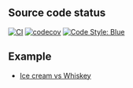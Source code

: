 <script id="MathJax-script" async src="https://cdn.jsdelivr.net/npm/mathjax@3/es5/tex-mml-chtml.js"></script>

## Source code status

[![CI](https://github.com/foldfelis/ML101.jl/actions/workflows/ci.yml/badge.svg)](https://github.com/foldfelis/ML101.jl/actions/workflows/ci.yml)
[![codecov](https://codecov.io/gh/foldfelis/ML101.jl/branch/master/graph/badge.svg?token=1VPUODP01Z)](https://codecov.io/gh/foldfelis/ML101.jl)
[![Code Style: Blue](https://img.shields.io/badge/code%20style-blue-4495d1.svg)](https://github.com/invenia/BlueStyle)

## Example

* [Ice cream vs Whiskey](notebook/ice_cream_vs_whiskey.jl.html)
